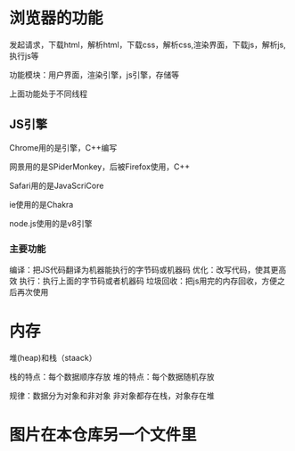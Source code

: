 

# 浏览器的功能

  发起请求，下载html，解析html，下载css，解析css,渲染界面，下载js，解析js,执行js等
  
  功能模块：用户界面，渲染引擎，js引擎，存储等
  
  上面功能处于不同线程
  
## JS引擎

  Chrome用的是引擎，C++编写
  
  网景用的是SPiderMonkey，后被Firefox使用，C++ 
  
  Safari用的是JavaScriCore
  
  ie使用的是Chakra
  
  node.js使用的是v8引擎
  
### 主要功能
  
  编译：把JS代码翻译为机器能执行的字节码或机器码
  优化：改写代码，使其更高效
  执行：执行上面的字节码或者机器码
  垃圾回收：把js用完的内存回收，方便之后再次使用
  
  
# 内存
  堆(heap)和栈（staack）
  
  栈的特点：每个数据顺序存放
  堆的特点：每个数据随机存放
  
 规律：数据分为对象和非对象
      非对象都存在栈，对象存在堆
  
  
 # 图片在本仓库另一个文件里
